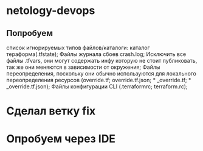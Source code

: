 # netology-devops
## Попробуем
список игнорируемых типов файлов/каталоги:
каталог тераформа(.tfstate);
Файлы журнала сбоев  crash.log;
Исключить все файлы .tfvars, они могут содержать инфу которую не стоит публиковать, так же они меняются в зависимости от окружения;
Файлы переопределения, поскольку они обычно используются для локального переопределения ресурсов (override.tf; override.tf.json; * _override.tf; * _override.tf.json);
Файлы конфигурации CLI (.terraformrc; terraform.rc);

# Сделал ветку fix

# Опробуем через IDE
